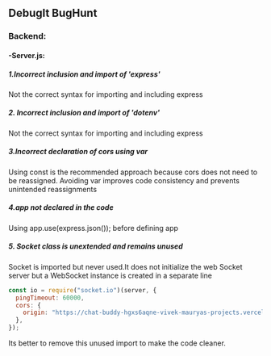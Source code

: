 ## DebugIt BugHunt
### Backend:
#### -Server.js:

##### 1.Incorrect inclusion and import of 'express'
Not the correct syntax for importing and including express

##### 2. Incorrect inclusion and import of 'dotenv'
Not the correct syntax for importing and including express

##### 3.Incorrect declaration of cors using var
Using const is the recommended approach because cors does not need to be reassigned. Avoiding var improves code consistency and prevents unintended reassignments

##### 4.app not declared in the code
Using app.use(express.json()); before defining app

##### 5. Socket class is unextended and remains unused
Socket is imported but never used.It does not initialize the web Socket server but a WebSocket instance is created in a separate line
```js
const io = require("socket.io")(server, {
  pingTimeout: 60000,
  cors: {
    origin: "https://chat-buddy-hgxs6aqne-vivek-mauryas-projects.vercel.app",
  },
});
```
Its better to remove this unused import to make the code cleaner.


